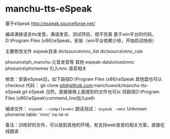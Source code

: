 # manchu-tts-eSpeak
基于eSpeak http://espeak.sourceforge.net/

编译满族语言tts发音，满语发音，测试项目，很不完善
基于win平台的代码，D:\Program Files (x86)\eSpeak，安装（win平台依赖少些，开始启动快些）

主要修改文件
espeak目录
dictsource\mnc_list
dictsource\mnc_rule

phsource\ph_manchu  元音发音等
其他
espeak-data\oices\mnc
phsource\phonemes 引入mnc
语音相关

修改：安装eSpeak后，如下路径D:\Program Files (x86)\eSpeak 其他盘也可以
checkout 代码：
git clone git@github.com:manchuwork/manchu-tts-eSpeak.git eSpeak
当然，直接替换上面提到的文件也可以
将路径D:\Program Files (x86)\eSpeak\command_line加入path



编译文件：
```espeak --compile=mnc```
朗读测试：
``espeak -vmnc``
Unknown phoneme table: 'mnc'
na
ne
ni



备注：训练好的文件，可以放到其他的环境，有支持web发音的相关方案，直接在线朗读
